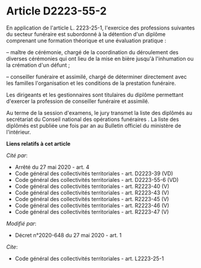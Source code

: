 # Article D2223-55-2

En application de l'article L. 2223-25-1, l'exercice des professions suivantes du secteur funéraire est subordonné à la
détention d'un diplôme comprenant une formation théorique et une évaluation pratique :

– maître de cérémonie, chargé de la coordination du déroulement des diverses cérémonies qui ont lieu de la mise en bière
jusqu'à l'inhumation ou la crémation d'un défunt ;

– conseiller funéraire et assimilé, chargé de déterminer directement avec les familles l'organisation et les conditions de la
prestation funéraire.

Les dirigeants et les gestionnaires sont titulaires du diplôme permettant d'exercer la profession de conseiller funéraire et
assimilé.

Au terme de la session d'examens, le jury transmet la liste des diplômés au secrétariat du Conseil national des opérations
funéraires .   La liste des diplômés est publiée une fois par an au Bulletin officiel du ministère de l'intérieur.

**Liens relatifs à cet article**

_Cité par_:

  - Arrêté du 27 mai 2020 - art. 4
  - Code général des collectivités territoriales - art. D2223-39 (VD)
  - Code général des collectivités territoriales - art. D2223-55-6 (VD)
  - Code général des collectivités territoriales - art. R2223-40 (V)
  - Code général des collectivités territoriales - art. R2223-43 (V)
  - Code général des collectivités territoriales - art. R2223-45 (V)
  - Code général des collectivités territoriales - art. R2223-46 (V)
  - Code général des collectivités territoriales - art. R2223-47 (V)

_Modifié par_:

  - Décret n°2020-648 du 27 mai 2020 - art. 1

_Cite_:

  - Code général des collectivités territoriales - art. L2223-25-1
